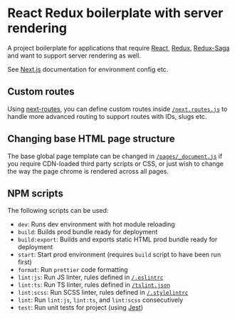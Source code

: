 React Redux boilerplate with server rendering
=============================================

A project boilerplate for applications that require [React](https://facebook.github.io/react/),
[Redux](http://redux.js.org/), [Redux-Saga](https://redux-saga.js.org/) and want to support
server rendering as well.

See [Next.js](https://github.com/zeit/next.js/) documentation for environment config etc.

Custom routes
-------------
Using [next-routes](https://www.npmjs.com/package/next-routes), you can define custom routes inside
[`/next.routes.js`](./next.routes.js) to handle more advanced routing to support routes with IDs, slugs etc.

Changing base HTML page structure
---------------------------------
The base global page template can be changed in [`/pages/_document.js`](./pages/_document.js)
if you require CDN-loaded third party scripts or CSS, or just wish to change the way the page chrome
is rendered across all pages.

NPM scripts
-----------
The following scripts can be used:
- `dev`: Runs dev environment with hot module reloading
- `build`: Builds prod bundle ready for deployment
- `build:export`: Builds and exports static HTML prod bundle ready for deployment
- `start`: Start prod environment (requires `build` script to have been run first)
- `format`: Run `prettier` code formatting
- `lint:js`: Run JS linter, rules defined in [`/.eslintrc`](./.eslintrc)
- `lint:ts`: Run TS linter, rules defined in [`/tslint.json`](./tslint.json)
- `lint:scss`: Run SCSS linter, rules defined in [`/.stylelintrc`](./.stylelintrc)
- `lint`: Run `lint:js`, `lint:ts`, and `lint:scss` consecutively
- `test`: Run unit tests for project (using [Jest](https://facebook.github.io/jest/))
